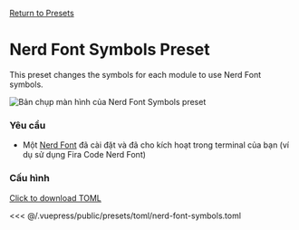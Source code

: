 [Return to Presets](/presets/#nerd-font-symbols)

# Nerd Font Symbols Preset

This preset changes the symbols for each module to use Nerd Font symbols.

![Bản chụp màn hình của Nerd Font Symbols preset](/presets/img/nerd-font-symbols.png)

### Yêu cầu

- Một [Nerd Font](https://www.nerdfonts.com/) đã cài đặt và đã cho kích hoạt trong terminal của bạn (ví dụ sử dụng Fira Code Nerd Font)

### Cấu hình

[Click to download TOML](/presets/toml/nerd-font-symbols.toml)

<<< @/.vuepress/public/presets/toml/nerd-font-symbols.toml

